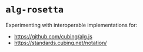 # `alg-rosetta`

Experimenting with interoperable implementations for:

- <https://github.com/cubing/alg.js>
- <https://standards.cubing.net/notation/>
